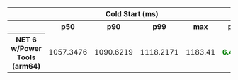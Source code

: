 <table class="table-bordered"><tr><th colspan="1" style="horizontal-align : middle;text-align:center;"></th><th colspan="4" style="horizontal-align : middle;text-align:center;">Cold Start (ms)</th><th colspan="4" style="horizontal-align : middle;text-align:center;">Warm Start (ms)</th></tr> <tr><th></th><th scope="col">p50</th><th scope="col">p90</th><th scope="col">p99</th><th scope="col">max</th><th scope="col">p50</th><th scope="col">p90</th><th scope="col">p99</th><th scope="col">max</th> </tr><tr><th>NET 6 w/Power Tools (arm64)</th><td>1057.3476</td><td>1090.6219</td><td>1118.2171</td><td>1183.41</td><td><b style="color: green">6.4018</b></td><td><b style="color: green">11.5447</b></td><td><b style="color: green">33.0502</b></td><td>91.03</td></tr></table>